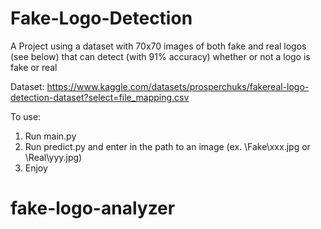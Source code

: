 # Fake-Logo-Detection

A Project using a dataset with 70x70 images of both fake and real logos (see below) that can detect (with 91% accuracy) whether or not a logo is fake or real

Dataset: https://www.kaggle.com/datasets/prosperchuks/fakereal-logo-detection-dataset?select=file_mapping.csv

To use:

1. Run main.py
2. Run predict.py and enter in the path to an image (ex. \Fake\xxx.jpg or \Real\yyy.jpg)
3. Enjoy
# fake-logo-analyzer
